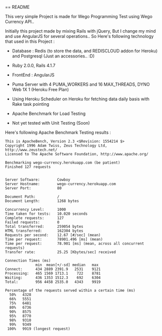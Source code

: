 == README

This very simple Project is made for Wego Programming Test using Wego Currency API..

Initially this project made by mixing Rails with jQuery, But I change my mind and use AngularJS for several operations..
So Here's following technology that used in this Project :

* Database : Redis (to store the data, and REDISCLOUD addon for Heroku) and Postgresql (Just an accessories.. :D)

* Ruby 2.0.0, Rails 4.1.7

* FrontEnd : AngularJS

* Puma Server with 4 PUMA_WORKERS and 16 MAX_THREADS, DYNO Web 1X 1 (Heroku Free Plan)

* Using Heroku Scheduler on Heroku for fetching data daily basis with Rake task pointing

* Apache Benchmark for Load Testing

* Not yet tested with Unit Testing (Soon)


Here's following Apache Benchmark Testing results :
```
This is ApacheBench, Version 2.3 <$Revision: 1554214 $>
Copyright 1996 Adam Twiss, Zeus Technology Ltd, http://www.zeustech.net/
Licensed to The Apache Software Foundation, http://www.apache.org/

Benchmarking wego-currency.herokuapp.com (be patient)
Finished 127 requests


Server Software:        Cowboy
Server Hostname:        wego-currency.herokuapp.com
Server Port:            80

Document Path:          /
Document Length:        1268 bytes

Concurrency Level:      1000
Time taken for tests:   10.020 seconds
Complete requests:      127
Failed requests:        0
Total transferred:      259054 bytes
HTML transferred:       162304 bytes
Requests per second:    12.67 [#/sec] (mean)
Time per request:       78901.496 [ms] (mean)
Time per request:       78.901 [ms] (mean, across all concurrent requests)
Transfer rate:          25.25 [Kbytes/sec] received

Connection Times (ms)
              min  mean[+/-sd] median   max
Connect:      434 2889 2391.9   2531    9121
Processing:   465 1569 1713.1    722    8781
Waiting:      436 1353 1512.3    692    6304
Total:        956 4458 2535.0   4343    9919

Percentage of the requests served within a certain time (ms)
  50%   4328
  66%   5551
  75%   6481
  80%   6736
  90%   8575
  95%   8770
  98%   9310
  99%   9349
 100%   9919 (longest request)
```
